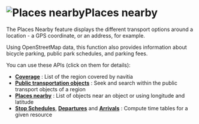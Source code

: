<a name="nearby"></a>![Places nearby](/images/places_nearby.png)Places nearby
==================================

The Places Nearby feature displays the different transport options around a location - a GPS coordinate, 
or an address, for example.

Using OpenStreetMap data, this function also provides information about bicycle parking, public park schedules, and parking fees.

You can use these APIs (click on them for details):

-   **[Coverage](#coverage)** : List of the region covered by navitia
-   **[Public transportation objects](#pt-ref)** : Seek and search within the public transport objects of a region
-   **[Places nearby](#places-nearby-api)** :  List of objects near an object or using longitude and latitude
-   **[Stop Schedules](#stop-schedules)**, **[Departures](#departures)** and **[Arrivals](#arrivals)** : 
Compute time tables for a given resource


